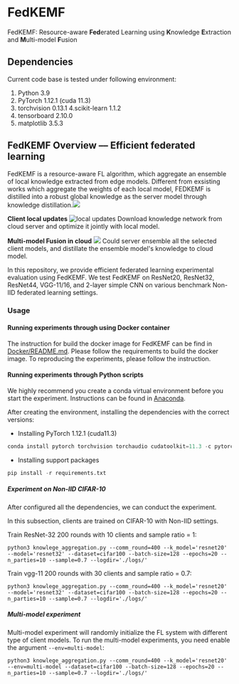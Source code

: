 # FedKEMF 
FedKEMF: Resource-aware **Fed**erated Learning using  **K**nowledge **E**xtraction and **M**ulti-model **F**usion
## Dependencies

Current code base is tested under following environment:

1. Python   3.9
2. PyTorch  1.12.1 (cuda 11.3)
3. torchvision 0.13.1
4.scikit-learn 1.1.2
5. tensorboard 2.10.0
6. matplotlib 3.5.3


## FedKEMF Overview –– Efficient federated learning
FedKEMF is a resource-aware FL algorithm, which aggregate an ensemble of local knowledge extracted from edge models. 
Different from exsisting works which aggregate the weights of each local model, FEDKEMF is distilled into a robust global knowledge as the server model through knowledge distillation.![](./logs/figure/overview.png)

**Client local updates**
![local updates](../../figure/local_updates.png)
Download knowledge network from cloud server and optimize it jointly
with local model.

**Multi-model Fusion in cloud**
![](../../figure/cloud_updates.png)
Could server ensemble all the selected client models, and distillate the
ensemble model's knowledge to cloud model.

In this repository, we provide efficient federated learning experimental evaluation using FedKEMF. 
We test FedKEMF
on ResNet20, ResNet32, ResNet44, VGG-11/16, and 2-layer simple CNN on various benchmark Non-IID federated learning settings.

### Usage
#### Running experiments through using Docker container
The instruction for build the docker image for FedKEMF can be find in [Docker/README.md](../../Docker/README.md).
Please follow the requirements to build the docker image. To reproducing the experiments, please follow the 
instruction.

#### Running experiments through Python scripts
We highly recommend you create a conda virtual environment before you start the experiment.
Instructions can be found in [Anaconda](https://docs.conda.io/projects/conda/en/latest/user-guide/tasks/manage-environments.html).

After creating the environment, installing the dependencies with the correct versions:
- Installing PyTorch 1.12.1 (cuda11.3)
```python
conda install pytorch torchvision torchaudio cudatoolkit=11.3 -c pytorch
```
- Installing support packages 
```python
pip install -r requirements.txt
```

##### Experiment on Non-IID CIFAR-10
After configured all the dependencies, we can conduct the experiment.

In this subsection, clients are trained on CIFAR-10 with Non-IID settings.

Train ResNet-32 200 rounds with 10 clients and sample ratio = 1:
   ```
python3 knowlege_aggregation.py --comm_round=400 --k_model='resnet20' --model='resnet32' --dataset=cifar100 --batch-size=128 --epochs=20 --n_parties=10 --sample=0.7 --logdir='./logs/'
   ```
Train vgg-11 200 rounds with 30 clients and sample ratio = 0.7:
  ```angular2html
python3 knowlege_aggregation.py --comm_round=400 --k_model='resnet20' --model='resnet32' --dataset=cifar100 --batch-size=128 --epochs=20 --n_parties=10 --sample=0.7 --logdir='./logs/'
   ```

##### Multi-model experiment
Multi-model experiment will randomly initialize the FL system with different type of client models.
To run the multi-model experiments, you need enable the argument `--env=multi-model`:
  ```angular2html
python3 knowlege_aggregation.py --comm_round=400 --k_model='resnet20' --env=multi-model --dataset=cifar100 --batch-size=128 --epochs=20 --n_parties=10 --sample=0.7 --logdir='./logs/'
   ```
